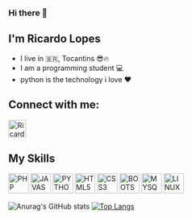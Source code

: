 ### Hi there 👋
## I'm Ricardo Lopes
- I live in 🇧🇷, Tocantins 😎🔥
- I am a programming student 💻
- python is the technology i love ❤️

## Connect with me:
<a href="https://www.instagram.com/ricardolptz/" target="_blank">
  <img aling="center" alt="Ricardo-Instagram" height="35" width="35" src="https://cdn-icons-png.flaticon.com/512/2111/2111463.png"
  style="max-width:100%;">
</a>

## My Skills

<img alt="PHP" height="40" width="40" src="https://cdn.jsdelivr.net/gh/devicons/devicon/icons/php/php-original.svg"
style="max-width:100%;">
<img alt="JAVASCRIPT" height="40" width="40" src="https://cdn.jsdelivr.net/gh/devicons/devicon/icons/javascript/javascript-original.svg"
style="max-width:100%;">
<img alt="PYTHON" height="40" width="40" src="https://cdn.jsdelivr.net/gh/devicons/devicon/icons/python/python-original.svg"
style="max-width:100%;">
<img alt="HTML5" height="40" width="40" src="https://cdn.jsdelivr.net/gh/devicons/devicon/icons/html5/html5-original.svg"
style="max-width:100%;">
<img alt="CSS3" height="40" width="40" src="https://cdn.jsdelivr.net/gh/devicons/devicon/icons/css3/css3-original.svg"
style="max-width:100%;">
<img alt="BOOTSTRAP" height="40" width="40" src="https://cdn.worldvectorlogo.com/logos/bootstrap-5-1.svg"
style="max-width:100%;">
<img alt="MYSQL" height="40" width="40" src="https://cdn.worldvectorlogo.com/logos/mysql-6.svg"
style="max-width:100%;">
<img alt="LINUX" height="40" width="40" src="https://cdn.worldvectorlogo.com/logos/linux-tux-3.svg"
style="max-width:100%;">

![Anurag's GitHub stats](https://github-readme-stats.vercel.app/api?username=ricardolopestomaz&layout=compact&show_icons=true&theme=dark)
[![Top Langs](https://github-readme-stats.vercel.app/api/top-langs/?username=ricardolopestomaz&layout=compact)](https://github.com/ricardolopestomaz)


<!--
**ricardolopestomaz/ricardolopestomaz** is a ✨ _special_ ✨ repository because its `README.md` (this file) appears on your GitHub profile.

Here are some ideas to get you started:

- 🔭 I’m currently working on ...
- 🌱 I’m currently learning ...
- 👯 I’m looking to collaborate on ...
- 🤔 I’m looking for help with ...
- 💬 Ask me about ...
- 📫 How to reach me: ...
- 😄 Pronouns: ...
- ⚡ Fun fact: ...
-->
